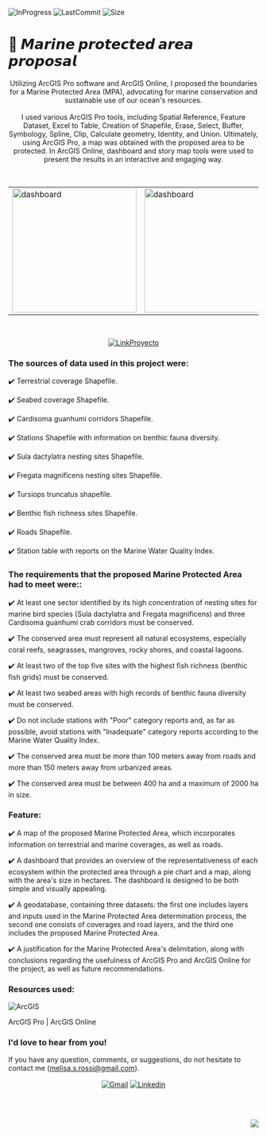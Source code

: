 ![InProgress](https://img.shields.io/badge/Status-completed-A7FC00?style=flat-square)
![LastCommit](https://img.shields.io/github/last-commit/melirossi/arcgis-mpa-proposal?color=FC00A7&label=Last%20commit&style=flat-square)
![Size](https://img.shields.io/github/repo-size/melirossi/arcgis-mpa-proposal?color=00A7FC&label=Repo%20size&style=flat-square)

# 🌊 𝙈𝙖𝙧𝙞𝙣𝙚 𝙥𝙧𝙤𝙩𝙚𝙘𝙩𝙚𝙙 𝙖𝙧𝙚𝙖 𝙥𝙧𝙤𝙥𝙤𝙨𝙖𝙡

<p align="center">
Utilizing ArcGIS Pro software and ArcGIS Online, I proposed the boundaries for a Marine Protected Area (MPA), advocating for marine conservation and sustainable use of our ocean's resources.
<br>
<br>
I used various ArcGIS Pro tools, including Spatial Reference, Feature Dataset, Excel to Table, Creation of Shapefile, Erase, Select, Buffer, Symbology, Spline, Clip, Calculate geometry, Identity, and Union. Ultimately, using ArcGIS Pro, a map was obtained with the proposed area to be protected. In ArcGIS Online, dashboard and story map tools were used to present the results in an interactive and engaging way.
</p>
<br>
<table align="center">
  <tr>
    <td><img src="https://github.com/melirossi/arcgis-mpa-proposal/blob/master/Im%C3%A1genes/MapaFinal.png" alt="dashboard" height="250"></td>
    <td><img src="https://github.com/melirossi/arcgis-mpa-proposal/blob/master/Im%C3%A1genes/Dashboard.JPG" alt="dashboard" height="250"></td>
  </tr>
</table>
<br>
<p align="center">
<a href="https://drive.google.com/file/d/1vTsN7yJtxEd7aTnRYNImSDSTRmBRmxzG/view?usp=sharing" target="blank"><img align="center" src="https://img.shields.io/badge/Link_to_project-FC7800?style=for-the-badge" alt="LinkProyecto"/></a>
</p>

### The sources of data used in this project were:

✔️ Terrestrial coverage Shapefile.

✔️ Seabed coverage Shapefile.

✔️ Cardisoma guanhumi corridors Shapefile.

✔️ Stations Shapefile with information on benthic fauna diversity.
 
✔️ Sula dactylatra nesting sites Shapefile.

✔️ Fregata magnificens nesting sites Shapefile.

✔️ Tursiops truncatus shapefile.

✔️ Benthic fish richness sites Shapefile.

✔️ Roads Shapefile.

✔️ Station table with reports on the Marine Water Quality Index.

### The requirements that the proposed Marine Protected Area had to meet were::

✔️ At least one sector identified by its high concentration of nesting sites for marine bird species (Sula dactylatra and Fregata magnificens) and three Cardisoma guanhumi crab corridors must be conserved.

✔️ The conserved area must represent all natural ecosystems, especially coral reefs, seagrasses, mangroves, rocky shores, and coastal lagoons.

✔️ At least two of the top five sites with the highest fish richness (benthic fish grids) must be conserved.

✔️ At least two seabed areas with high records of benthic fauna diversity must be conserved.

✔️ Do not include stations with "Poor" category reports and, as far as possible, avoid stations with "Inadequate" category reports according to the Marine Water Quality Index.

✔️ The conserved area must be more than 100 meters away from roads and more than 150 meters away from urbanized areas.

✔️ The conserved area must be between 400 ha and a maximum of 2000 ha in size.

### Feature:

✔️ A map of the proposed Marine Protected Area, which incorporates information on terrestrial and marine coverages, as well as roads.

✔️ A dashboard that provides an overview of the representativeness of each ecosystem within the protected area through a pie chart and a map, along with the area's size in hectares. The dashboard is designed to be both simple and visually appealing. 

✔️ A geodatabase, containing three datasets: the first one includes layers and inputs used in the Marine Protected Area determination process, the second one consists of coverages and road layers, and the third one includes the proposed Marine Protected Area.

✔️ A justification for the Marine Protected Area's delimitation, along with conclusions regarding the usefulness of ArcGIS Pro and ArcGIS Online for the project, as well as future recommendations.

### Resources used:

![ArcGIS](https://img.shields.io/badge/ArcGIS-4552a2?style=for-the-badge&logo=mapbox&logoColor=white)

ArcGIS Pro | ArcGIS Online

### I'd love to hear from you!

If you have any question, comments, or suggestions, do not hesitate to contact me (melisa.s.rossi@gmail.com). 

<p align="center">
<a href="mailto:melisa.s.rossi@gmail.com" target="blank"><img align="center" src="https://img.shields.io/badge/Gmail-D14836?style=for-the-badge&logo=gmail&logoColor=AAE2FC&color=9C9C9C" alt="Gmail"/></a>
<a href="https://www.linkedin.com/in/melisasrossi/" target="blank"><img align="center" src="https://img.shields.io/badge/linkedin-0A66C2?style=for-the-badge&logo=linkedin&logoColor=AAE2FC&color=9C9C9C" alt="Linkedin"/></a>
</p>
<br>
<br>
<p align="right">
<a><img align="center" src="https://img.shields.io/badge/MADE_WITH_L♡VE_BY_MEL-AAE2FC?style=for-the-badge&logo=appveyor.svg"></a>
</p>
